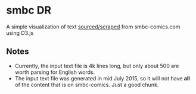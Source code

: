 # smbc DR
A simple visualization of text [sourced/scraped](https://github.com/Kelvin-Lee/smbc-with-casperjs) from smbc-comics.com using D3.js

## Notes
- Currently, the input text file is 4k lines long, but only about 500 are worth parsing for English words.
- The input text file was generated in mid July 2015, so it will not have **all** of the content that is on smbc-comics. Just a good chunk.
